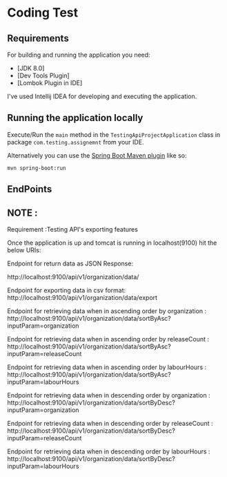 # Coding Test

## Requirements

For building and running the application you need:

- [JDK 8.0]
- [Dev Tools Plugin]
- [Lombok Plugin in IDE] 

I've used Intellij IDEA for developing and executing the application.

## Running the application locally

Execute/Run the `main` method in the `TestingApiProjectApplication` class in package `com.testing.assignemnt` from your IDE.

Alternatively you can use the [Spring Boot Maven plugin](https://docs.spring.io/spring-boot/docs/current/reference/html/build-tool-plugins-maven-plugin.html) like so:

```shell
mvn spring-boot:run
```
## EndPoints

## NOTE : 

Requirement :Testing API's exporting features




Once the application is up and tomcat is running in localhost(9100) hit the below URIs:


Endpoint for return data as JSON Response:

http://localhost:9100/api/v1/organization/data/

Endpoint for exporting data in csv format: http://localhost:9100/api/v1/organization/data/export

Endpoint for retrieving data when in ascending order by organization : http://localhost:9100/api/v1/organization/data/sortByAsc?inputParam=organization

Endpoint for retrieving data when in ascending order by releaseCount : http://localhost:9100/api/v1/organization/data/sortByAsc?inputParam=releaseCount

Endpoint for retrieving data when in ascending order by labourHours : http://localhost:9100/api/v1/organization/data/sortByAsc?inputParam=labourHours

Endpoint for retrieving data when in descending order by organization : http://localhost:9100/api/v1/organization/data/sortByDesc?inputParam=organization

Endpoint for retrieving data when in descending order by releaseCount : http://localhost:9100/api/v1/organization/data/sortByDesc?inputParam=releaseCount

Endpoint for retrieving data when in descending order by labourHours : http://localhost:9100/api/v1/organization/data/sortByDesc?inputParam=labourHours
